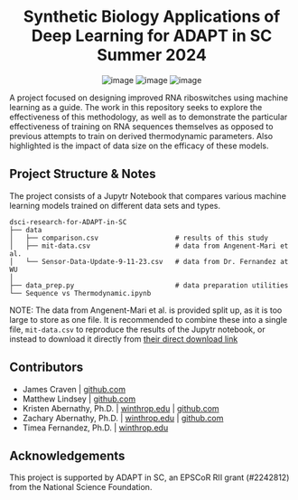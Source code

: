 <h1 align="center">
  Synthetic Biology Applications of Deep Learning for ADAPT in SC Summer 2024
</h1>
<span align="center">
  
  ![image](https://img.shields.io/badge/Python-FFD43B?style=for-the-badge&logo=python&logoColor=blue)
  ![image](https://img.shields.io/badge/Jupyter-F37626.svg?&style=for-the-badge&logo=Jupyter&logoColor=white)
  ![image](https://img.shields.io/badge/TensorFlow-FF6F00?style=for-the-badge&logo=tensorflow&logoColor=white)
  
</span>

A project focused on designing improved RNA riboswitches using machine learning as a guide. The work in this repository
seeks to explore the effectiveness of this methodology, as well as to demonstrate the particular effectiveness of training
on RNA sequences themselves as opposed to previous attempts to train on derived thermodynamic parameters. Also highlighted
is the impact of data size on the efficacy of these models.

Project Structure & Notes
-------------------------
The project consists of a Jupytr Notebook that compares various machine learning models trained on different data sets
and types.
```
dsci-research-for-ADAPT-in-SC
├── data
│   ├── comparison.csv                   # results of this study
│   ├── mit-data.csv                     # data from Angenent-Mari et al.
│   └── Sensor-Data-Update-9-11-23.csv   # data from Dr. Fernandez at WU
│
├── data_prep.py                         # data preparation utilities
└── Sequence vs Thermodynamic.ipynb    
```
NOTE: The data from Angenent-Mari et al. is provided split up, as it is too large to store as one file. It is recommended to
combine these into a single file, `mit-data.csv` to reproduce the results of the Jupytr notebook, or instead to download it directly
from [their direct download link](https://drive.google.com/file/d/1t_OXvtW-hEGRt3-mgNlyBKHBqro2Z572/view?usp=sharing)

Contributors
------------
- James Craven             | [github.com](https://github.com/4jamesccraven) 
- Matthew Lindsey          | [github.com](https://github.com/MatthewLindsey75)
- Kristen Abernathy, Ph.D. | [winthrop.edu](https://www.winthrop.edu/cas/faculty/abernathy-kristen.aspx) | [github.com](https://github.com/kabernathy)
- Zachary Abernathy, Ph.D. | [winthrop.edu](https://www.winthrop.edu/cas/faculty/abernathy-zachary.aspx) | [github.com](https://github.com/zabernathy)
- Timea Fernandez, Ph.D.   | [winthrop.edu](https://www.winthrop.edu/cas/faculty/fernandez-timea.aspx)

Acknowledgements
----------------
This project is supported by ADAPT in SC, an EPSCoR RII grant (#2242812) from
the National Science Foundation.
